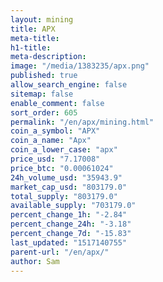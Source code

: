 ```yaml
---
layout: mining
title: APX
meta-title: 
h1-title: 
meta-description: 
image: "/media/1383235/apx.png"
published: true
allow_search_engine: false
sitemap: false
enable_comment: false
sort_order: 605
permalink: "/en/apx/mining.html"
coin_a_symbol: "APX"
coin_a_name: "Apx"
coin_a_lower_case: "apx"
price_usd: "7.17008"
price_btc: "0.00061024"
24h_volume_usd: "35943.9"
market_cap_usd: "803179.0"
total_supply: "803179.0"
available_supply: "703179.0"
percent_change_1h: "-2.84"
percent_change_24h: "-3.18"
percent_change_7d: "-15.83"
last_updated: "1517140755"
parent-url: "/en/apx/"
author: Sam
---
```


